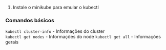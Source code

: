 1. Instale o minikube para emular o kubectl

### Comandos básicos
`kubectl cluster-info` - Informações do cluster  
`kubectl get nodes` - Informações do node 
`kubectl get all` - Informações gerais